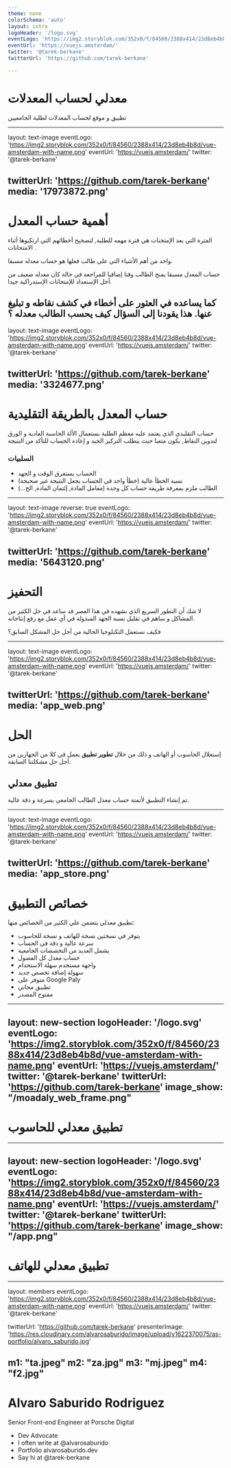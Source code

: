 ```yaml
---
theme: none
colorSchema: 'auto'
layout: intro
logoHeader: '/logo.svg'
eventLogo: 'https://img2.storyblok.com/352x0/f/84560/2388x414/23d8eb4b8d/vue-amsterdam-with-name.png'
eventUrl: 'https://vuejs.amsterdam/'
twitter: '@tarek-berkane'
twitterUrl: 'https://github.com/tarek-berkane'

---
```


# معدلي لحساب المعدلات

 تطبيق و موقع لحساب المعدلات لطلبة الجامعيين


---
layout: text-image
eventLogo: 'https://img2.storyblok.com/352x0/f/84560/2388x414/23d8eb4b8d/vue-amsterdam-with-name.png'
eventUrl: 'https://vuejs.amsterdam/'
twitter: '@tarek-berkane'

twitterUrl: 'https://github.com/tarek-berkane'
media: '17973872.png'
---

# أهمية حساب المعدل 

الفترة التي بعد الإمتحنات هي فترة مهمه للطلبة, لتصحيح أخطائهم التي ارتكبوها أثناء الامتحانات .

 واحد من أهم الأشياء التي على طالب فعلها 
هو حساب معدله مسبقا.

حساب المعدل مسبقا يمنح الطالب وقتا إضافيا للمراجعة في حالة كان معدله ضعيف من أجل الإستعداد للإمتحانات الإستدراكية جيدا.

كما يساعده في العثور على أخطاء في كشف نقاطه و تبليغ عنها.
<span class="text-xl block mt-2 text-gray-800">
**هذا يقودنا إلى السؤال كيف يحسب الطالب معدله ؟**
</span>
---
layout: text-image
eventLogo: 'https://img2.storyblok.com/352x0/f/84560/2388x414/23d8eb4b8d/vue-amsterdam-with-name.png'
eventUrl: 'https://vuejs.amsterdam/'
twitter: '@tarek-berkane'

twitterUrl: 'https://github.com/tarek-berkane'
media: '3324677.png'
---

# حساب المعدل بالطريقة التقليدية

حساب التقليدي الذي يعتمد عليه معظم الطلبة بستعمال الألة الحاسبة العادية و الورق لتدوين النقاط, يكون متعبا حيث يتطلب التركيز الجيد و إعاده الحساب للتأكد من النتيجة
### السلبيات 
- الحساب يستغرق الوقت و الجهد
- نسبة الخطأ عالية (خطأ واحد في الحساب يجعل النتيجة غير صحيحة)
- الطالب ملزم بمعرفة طريقة حساب كل وحدة (معامل المادة, إئتمان المادة, الخ...)
---
layout: text-image
reverse: true
eventLogo: 'https://img2.storyblok.com/352x0/f/84560/2388x414/23d8eb4b8d/vue-amsterdam-with-name.png'
eventUrl: 'https://vuejs.amsterdam/'
twitter: '@tarek-berkane'

twitterUrl: 'https://github.com/tarek-berkane'
media: '5643120.png'
---
# التحفيز
لا شك أن التطور السريع الذي نشهده في هذا العصر قد ساعد في حل الكثير من المشاكل و ساهم في تقليل نسبة الجهد المبذولة في أي 
عمل مع رفع إنتاجاته.

فكيف نستعمل التكنلوجيا الحالية من أجل حل المشكل السابق؟

---
layout: text-image
eventLogo: 'https://img2.storyblok.com/352x0/f/84560/2388x414/23d8eb4b8d/vue-amsterdam-with-name.png'
eventUrl: 'https://vuejs.amsterdam/'
twitter: '@tarek-berkane'

twitterUrl: 'https://github.com/tarek-berkane'
media: 'app_web.png'
---

# الحل 

إستغلال الحاسوب أو الهاتف و ذلك من خلال **تطوير تطبيق** يعمل في كلا من الجهازين من أجل حل مشكلتنا السابقة.

## تطبيق معدلي
تم إنشاء التطبيق لأتمتة حساب معدل الطالب الجامعي بسرعة و دقة عالية.

---
layout: text-image
eventLogo: 'https://img2.storyblok.com/352x0/f/84560/2388x414/23d8eb4b8d/vue-amsterdam-with-name.png'
eventUrl: 'https://vuejs.amsterdam/'
twitter: '@tarek-berkane'

twitterUrl: 'https://github.com/tarek-berkane'
media: 'app_store.png'
---

# خصائص التطبيق  
تطبيق معدلي يتضمن علي الكثير من الخصائص منها:
- يتوفر في نسختين نسخة للهاتف و نسخة للحاسوب
- سرعة عالية و دقة في الحساب
- يشمل العديد من التخصصات الجامعية
- حساب معدل كل الفصول
- واجهة مستخدم سهلة الاستخدام 
- سهولة إضافة تخصص جديد
- متوفر على Google Paly
- تطبيق مجاني
- مفتوح المصدر 

---
layout: new-section
logoHeader: '/logo.svg'
eventLogo: 'https://img2.storyblok.com/352x0/f/84560/2388x414/23d8eb4b8d/vue-amsterdam-with-name.png'
eventUrl: 'https://vuejs.amsterdam/'
twitter: '@tarek-berkane'
twitterUrl: 'https://github.com/tarek-berkane'
image_show: "/moadaly_web_frame.png"
---

# تطبيق معدلي للحاسوب


---
layout: new-section
logoHeader: '/logo.svg'
eventLogo: 'https://img2.storyblok.com/352x0/f/84560/2388x414/23d8eb4b8d/vue-amsterdam-with-name.png'
eventUrl: 'https://vuejs.amsterdam/'
twitter: '@tarek-berkane'
twitterUrl: 'https://github.com/tarek-berkane'
image_show: "/app.png"
---

# تطبيق معدلي للهاتف


---
layout: members
eventLogo: 'https://img2.storyblok.com/352x0/f/84560/2388x414/23d8eb4b8d/vue-amsterdam-with-name.png'
eventUrl: 'https://vuejs.amsterdam/'
twitter: '@tarek-berkane'

twitterUrl: 'https://github.com/tarek-berkane'
presenterImage: 'https://res.cloudinary.com/alvarosaburido/image/upload/v1622370075/as-portfolio/alvaro_saburido.jpg'

m1: "ta.jpeg"
m2: "za.jpg"
m3: "mj.jpeg"
m4: "f2.jpg"
---

# Alvaro Saburido Rodriguez

Senior Front-end Engineer at <fancy-link  href="https://bcn.porsche.digital/en/" favicon="https://www.google.com/s2/favicons?domain=porsche.com" >Porsche Digital</fancy-link>

- Dev Advocate
- I often write at <fancy-link href="https://dev.to/alvarosaburido">@alvarosaburido</fancy-link>
- Portfolio <fancy-link href="https://alvarosaburido.dev">alvarosaburido.dev</fancy-link>
- Say hi at <fancy-link href="https://twitter.com/alvaro_code">@tarek-berkane</fancy-link>

